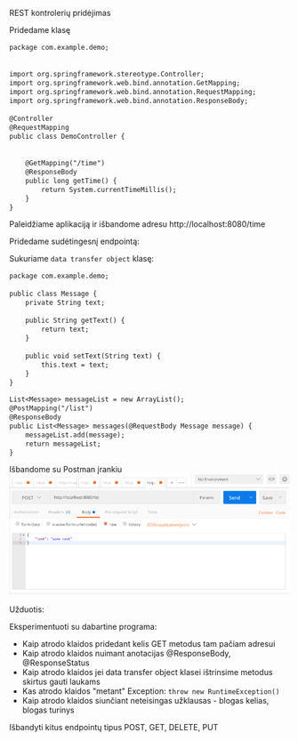 REST kontrolerių pridėjimas


Pridedame klasę

```
package com.example.demo;


import org.springframework.stereotype.Controller;
import org.springframework.web.bind.annotation.GetMapping;
import org.springframework.web.bind.annotation.RequestMapping;
import org.springframework.web.bind.annotation.ResponseBody;

@Controller
@RequestMapping
public class DemoController {


    @GetMapping("/time")
    @ResponseBody
    public long getTime() {
        return System.currentTimeMillis();
    }
}
```


Paleidžiame aplikaciją ir išbandome adresu http://localhost:8080/time


Pridedame sudėtingesnį endpointą:

Sukuriame `data transfer object` klasę: 
```
package com.example.demo;

public class Message {
    private String text;

    public String getText() {
        return text;
    }

    public void setText(String text) {
        this.text = text;
    }
}
```


```
List<Message> messageList = new ArrayList();
@PostMapping("/list")
@ResponseBody
public List<Message> messages(@RequestBody Message message) {
    messageList.add(message);
    return messageList;
}
```

Išbandome su Postman įrankiu
![Taip turi atrodyti langas](2_postman_sample.png)


Užduotis: 

Eksperimentuoti su dabartine programa:
* Kaip atrodo klaidos pridedant kelis GET metodus tam pačiam adresui
* Kaip atrodo klaidos nuimant anotacijas @ResponseBody, @ResponseStatus
* Kaip atrodo klaidos jei data transfer object klasei ištrinsime metodus skirtus gauti laukams
* Kas atrodo klaidos "metant" Exception: `throw new RuntimeException()`
* Kaip atrodo klaidos siunčiant neteisingas užklausas - blogas kelias, blogas turinys

Išbandyti kitus endpointų tipus POST, GET, DELETE, PUT
